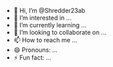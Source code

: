
- 👋 Hi, I’m @Shredder23ab
- 👀 I’m interested in ...
- 🌱 I’m currently learning ...
- 💞️ I’m looking to collaborate on ...
- 📫 How to reach me ...
- 😄 Pronouns: ...
- ⚡ Fun fact: ...

<!---
Shredder23ab/Shredder23ab is a ✨ special ✨ repository because its `README.md` (this file) appears on your GitHub profile.
You can click the Preview link to take a look at your changes.
--->
